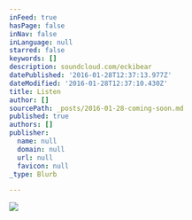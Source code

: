 ```yaml
---
inFeed: true
hasPage: false
inNav: false
inLanguage: null
starred: false
keywords: []
description: soundcloud.com/eckibear
datePublished: '2016-01-28T12:37:13.977Z'
dateModified: '2016-01-28T12:37:10.430Z'
title: Listen
author: []
sourcePath: _posts/2016-01-28-coming-soon.md
published: true
authors: []
publisher:
  name: null
  domain: null
  url: null
  favicon: null
_type: Blurb

---
```

![](https://the-grid-user-content.s3-us-west-2.amazonaws.com/325d2f31-d238-4640-b5c2-cd9892807565.png)